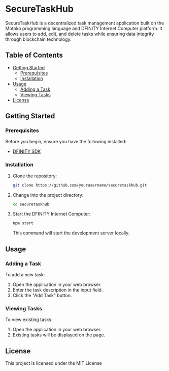 # SecureTaskHub

SecureTaskHub is a decentralized task management application built on the Motoko programming language and DFINITY Internet Computer platform. It allows users to add, edit, and delete tasks while ensuring data integrity through blockchain technology.

## Table of Contents

- [Getting Started](#getting-started)
  - [Prerequisites](#prerequisites)
  - [Installation](#installation)
- [Usage](#usage)
  - [Adding a Task](#adding-a-task)
  - [Viewing Tasks](#viewing-tasks)
- [License](#license)

## Getting Started

### Prerequisites

Before you begin, ensure you have the following installed:

- [DFINITY SDK](https://sdk.dfinity.org/docs/download.html)

### Installation

1. Clone the repository:

   ```bash
   git clone https://github.com/yourusername/securetaskhub.git
   ```

2. Change into the project directory:

   ```bash
   cd securetaskhub
   ```

3. Start the DFINITY Internet Computer:

   ```bash
   npm start
   ```

   This command will start the development server locally.

## Usage

### Adding a Task

To add a new task:

1. Open the application in your web browser.
2. Enter the task description in the input field.
3. Click the "Add Task" button.

### Viewing Tasks

To view existing tasks:

1. Open the application in your web browser.
2. Existing tasks will be displayed on the page.

## License

This project is licensed under the MIT License 
